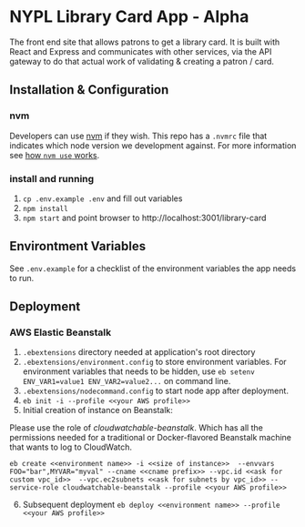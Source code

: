 # NYPL Library Card App - Alpha

The front end site that allows patrons to get a library card.
It is built with React and Express and communicates with other
services, via the API gateway to do that actual work of validating & creating
a patron / card.

## Installation & Configuration

### nvm

Developers can use [nvm](https://github.com/creationix/nvm) if they wish.
This repo has a `.nvmrc` file that indicates which node version we development against.
For more information see [how `nvm use` works](https://github.com/creationix/nvm#nvmrc).

### install and running

1. `cp .env.example .env` and fill out variables
2. `npm install`  
3. `npm start` and point browser to http://localhost:3001/library-card

## Environtment Variables

See `.env.example` for a checklist of the environment variables the app
needs to run.

## Deployment

### AWS Elastic Beanstalk
1. `.ebextensions` directory needed at application's root directory
2. `.ebextensions/environment.config` to store environment variables. For environment variables that needs to be hidden, use `eb setenv ENV_VAR1=value1 ENV_VAR2=value2...` on command line.
3. `.ebextensions/nodecommand.config` to start node app after deployment.
4. `eb init -i --profile <<your AWS profile>>`
5. Initial creation of instance on Beanstalk:

Please use the role of _cloudwatchable-beanstalk_.
Which has all the permissions needed for a traditional or Docker-flavored Beanstalk
machine that wants to log to CloudWatch.

```
eb create <<environment name>> -i <<size of instance>>  --envvars FOO="bar",MYVAR="myval" --cname <<cname prefix>> --vpc.id <<ask for custom vpc_id>>  --vpc.ec2subnets <<ask for subnets by vpc_id>> --service-role cloudwatchable-beanstalk --profile <<your AWS profile>>
```

6. Subsequent deployment
`eb deploy <<environment name>> --profile <<your AWS profile>>`
